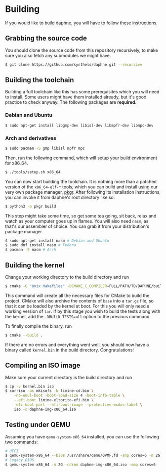 # Building

If you would like to build daphne, you will have to follow these instructions.

## Grabbing the source code

You should clone the source code from this repository recursively, to make sure you also fetch any submodules we might have.

```sh
$ git clone https://github.com/synthels/daphne.git --recursive
```

## Building the toolchain

Building a full toolchain like this has some prerequisites which you will need to install. Some users might have them installed already, but it's good practice to check anyway. The following packages are **required**.

### Debian and Ubuntu

```sh
$ sudo apt-get install libgmp-dev libisl-dev libmpfr-dev libmpc-dev
```

### Arch and derivatives

```sh
$ sudo pacman -S gmp libisl mpfr mpc
```

Then, run the following command, which will setup your build environment for x86_64.

```sh
$ ./tools/setup.sh x86_64
```

You can now start building the toolchain. It is nothing more than a patched version of the `x86_64-elf-*` tools, which you can build and install using our very own package manager, [pkgr](https://github.com/synthels/pkgr). After following its installation instructions, you can invoke it from daphne's root directory like so:

```sh
$ python3 -m pkgr build
```

This step might take some time, so get some tea going, sit back, relax and watch as your computer goes up in flames. You will also need `nasm`, as that's our assembler of choice. You can grab it from your distribution's package manager.

```sh
$ sudo apt-get install nasm # Debian and Ubuntu
$ sudo dnf install nasm # Fedora
$ pacman -S nasm # Arch
```

## Building the kernel

Change your working directory to the build directory and run

```sh
$ cmake -G "Unix Makefiles" -DCMAKE_C_COMPILER=FULL/PATH/TO/DAPHNE/build/bin/bin/x86_64-forbia-gcc -DCMAKE_TOOLCHAIN_FILE=cmake/x86.cmake -DARCH=x86_64 ..
```

This command will create all the necessary files for CMake to build the project. CMake will also archive the contents of `base` into a `tar.gz` file, so that it can be loaded by the kernel at boot. For this you will only need a working version of `tar`. If by this stage you wish to build the tests along with the kernel, add the `-DBUILD_TESTS=all` option to the previous command.

To finally compile the binary, run

```sh
$ cmake --build .
```

If there are no errors and everything went well, you should now have a binary called `kernel.bin` in the build directory. Congratulations!

## Compiling an ISO image

Make sure your current directory is the build directory and run

```sh
$ cp -v kernel.bin iso
$ xorriso -as mkisofs -b limine-cd.bin \
    -no-emul-boot -boot-load-size 4 -boot-info-table \
    --efi-boot limine-eltorito-efi.bin \
    -efi-boot-part --efi-boot-image --protective-msdos-label \
    iso -o daphne-img-x86_64.iso
```

## Testing under QEMU

Assuming you have `qemu-system-x86_64` installed, you can use the following two commands:

```sh
# UEFI
$ qemu-system-x86_64 --bios /usr/share/qemu/OVMF.fd -smp cores=6 -m 2G -cdrom daphne-img-x86_64.iso
# Legacy BIOS
$ qemu-system-x86_64 -m 2G -cdrom daphne-img-x86_64.iso -smp cores=6
```
